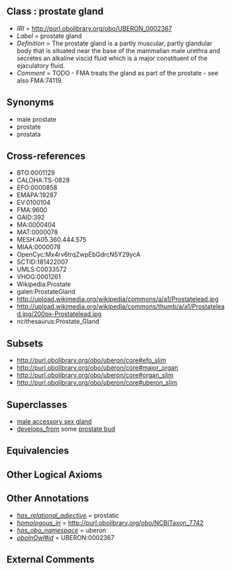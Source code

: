
## Class : prostate gland

 * *IRI* = http://purl.obolibrary.org/obo/UBERON_0002367
 * *Label* = prostate gland
 * *Definition* = The prostate gland is a partly muscular, partly glandular body that is situated near the base of the mammalian male urethra and secretes an alkaline viscid fluid which is a major constituent of the ejaculatory fluid.
 * *Comment* = TODO - FMA treats the gland as part of the prostate - see also FMA:74119.

## Synonyms

 * male prostate
 * prostate
 * prostata

## Cross-references

 * BTO:0001129
 * CALOHA:TS-0828
 * EFO:0000858
 * EMAPA:19287
 * EV:0100104
 * FMA:9600
 * GAID:392
 * MA:0000404
 * MAT:0000078
 * MESH:A05.360.444.575
 * MIAA:0000078
 * OpenCyc:Mx4rv6trqZwpEbGdrcN5Y29ycA
 * SCTID:181422007
 * UMLS:C0033572
 * VHOG:0001261
 * Wikipedia:Prostate
 * galen:ProstateGland
 * http://upload.wikimedia.org/wikipedia/commons/a/a1/Prostatelead.jpg
 * http://upload.wikimedia.org/wikipedia/commons/thumb/a/a1/Prostatelead.jpg/200px-Prostatelead.jpg
 * ncithesaurus:Prostate_Gland

## Subsets

 * http://purl.obolibrary.org/obo/uberon/core#efo_slim
 * http://purl.obolibrary.org/obo/uberon/core#major_organ
 * http://purl.obolibrary.org/obo/uberon/core#organ_slim
 * http://purl.obolibrary.org/obo/uberon/core#uberon_slim

## Superclasses

 * [male accessory sex gland](../../UBERON/47/UBERON_0010147.md)
 * [develops_from](../../RO/02/RO_0002202.md) some [prostate bud](../../UBERON/20/UBERON_0003820.md)

## Equivalencies


## Other Logical Axioms


## Other Annotations

 * *[has_relational_adjective](../../UBPROP/07/UBPROP_0000007.md)* = prostatic
 * *[homologous_in](../../core#homologous/in/core#homologous_in.md)* = http://purl.obolibrary.org/obo/NCBITaxon_7742
 * *[has_obo_namespace](../../ce/oboInOwl#hasOBONamespace.md)* = uberon
 * *[oboInOwl#id](../../id/oboInOwl#id.md)* = UBERON:0002367

## External Comments

